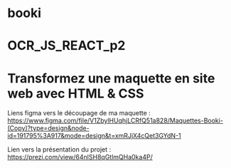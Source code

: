 # booki

# OCR_JS_REACT_p2

# Transformez une maquette en site web avec HTML & CSS

Liens figma vers le découpage de ma maquette : https://www.figma.com/file/V1ZbylHUqhjLCRfQ51a828/Maquettes-Booki-(Copy)?type=design&node-id=191795%3A917&mode=design&t=xmRJjX4cQet3GYdN-1

Lien vers la présentation du projet : https://prezi.com/view/64nlSH8qGtlmQHa0ka4P/
